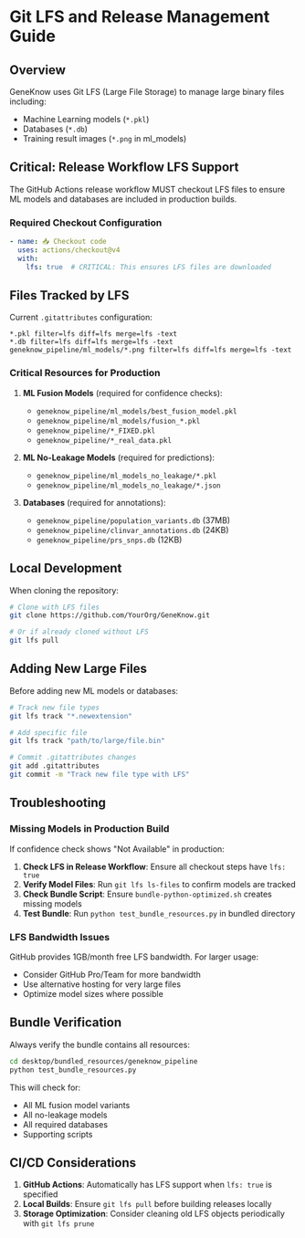# Git LFS and Release Management Guide

## Overview

GeneKnow uses Git LFS (Large File Storage) to manage large binary files including:
- Machine Learning models (`*.pkl`)
- Databases (`*.db`)
- Training result images (`*.png` in ml_models)

## Critical: Release Workflow LFS Support

The GitHub Actions release workflow MUST checkout LFS files to ensure ML models and databases are included in production builds.

### Required Checkout Configuration

```yaml
- name: 📥 Checkout code
  uses: actions/checkout@v4
  with:
    lfs: true  # CRITICAL: This ensures LFS files are downloaded
```

## Files Tracked by LFS

Current `.gitattributes` configuration:
```
*.pkl filter=lfs diff=lfs merge=lfs -text
*.db filter=lfs diff=lfs merge=lfs -text
geneknow_pipeline/ml_models/*.png filter=lfs diff=lfs merge=lfs -text
```

### Critical Resources for Production

1. **ML Fusion Models** (required for confidence checks):
   - `geneknow_pipeline/ml_models/best_fusion_model.pkl`
   - `geneknow_pipeline/ml_models/fusion_*.pkl`
   - `geneknow_pipeline/*_FIXED.pkl`
   - `geneknow_pipeline/*_real_data.pkl`

2. **ML No-Leakage Models** (required for predictions):
   - `geneknow_pipeline/ml_models_no_leakage/*.pkl`
   - `geneknow_pipeline/ml_models_no_leakage/*.json`

3. **Databases** (required for annotations):
   - `geneknow_pipeline/population_variants.db` (37MB)
   - `geneknow_pipeline/clinvar_annotations.db` (24KB)
   - `geneknow_pipeline/prs_snps.db` (12KB)

## Local Development

When cloning the repository:
```bash
# Clone with LFS files
git clone https://github.com/YourOrg/GeneKnow.git

# Or if already cloned without LFS
git lfs pull
```

## Adding New Large Files

Before adding new ML models or databases:
```bash
# Track new file types
git lfs track "*.newextension"

# Add specific file
git lfs track "path/to/large/file.bin"

# Commit .gitattributes changes
git add .gitattributes
git commit -m "Track new file type with LFS"
```

## Troubleshooting

### Missing Models in Production Build

If confidence check shows "Not Available" in production:

1. **Check LFS in Release Workflow**: Ensure all checkout steps have `lfs: true`
2. **Verify Model Files**: Run `git lfs ls-files` to confirm models are tracked
3. **Check Bundle Script**: Ensure `bundle-python-optimized.sh` creates missing models
4. **Test Bundle**: Run `python test_bundle_resources.py` in bundled directory

### LFS Bandwidth Issues

GitHub provides 1GB/month free LFS bandwidth. For larger usage:
- Consider GitHub Pro/Team for more bandwidth
- Use alternative hosting for very large files
- Optimize model sizes where possible

## Bundle Verification

Always verify the bundle contains all resources:
```bash
cd desktop/bundled_resources/geneknow_pipeline
python test_bundle_resources.py
```

This will check for:
- All ML fusion model variants
- All no-leakage models
- All required databases
- Supporting scripts

## CI/CD Considerations

1. **GitHub Actions**: Automatically has LFS support when `lfs: true` is specified
2. **Local Builds**: Ensure `git lfs pull` before building releases locally
3. **Storage Optimization**: Consider cleaning old LFS objects periodically with `git lfs prune` 